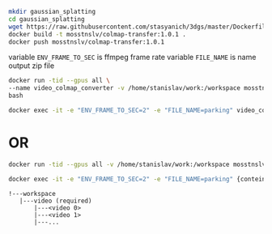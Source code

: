 ```bash
mkdir gaussian_splatting
cd gaussian_splatting
wget https://raw.githubusercontent.com/stasyanich/3dgs/master/Dockerfile
docker build -t mosstnslv/colmap-transfer:1.0.1 .
docker push mosstnslv/colmap-transfer:1.0.1

```
variable `ENV_FRAME_TO_SEC` is ffmpeg frame rate
variable `FILE_NAME` is name output zip file

```bash
docker run -tid --gpus all \
--name video_colmap_converter -v /home/stanislav/work:/workspace mosstnslv/colmap-transfer:1.0.1 \
bash
```

```bash
docker exec -it -e "ENV_FRAME_TO_SEC=2" -e "FILE_NAME=parking" video_colmap_converter bash -c ". /script.sh"
```

# OR

```bash
docker run -tid --gpus all -v /home/stanislav/work:/workspace mosstnslv/colmap-transfer:1.0.1 bash
```

```bash
docker exec -it -e "ENV_FRAME_TO_SEC=2" -e "FILE_NAME=parking" {conteiner_id} bash -c ". /script.sh"
```


```structure
!---workspace
   |---video (required)
       |---<video 0>
       |---<video 1>
       |---...
```